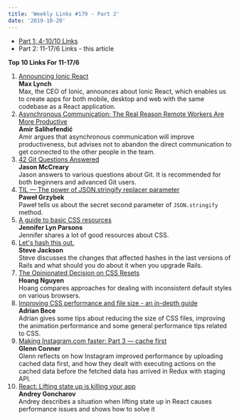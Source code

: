 ```yaml
---
title: 'Weekly Links #179 - Part 2'
date: '2019-10-20'
---
```


- [Part 1: 4-10/10 Links](https://yearn2learn.netlify.com/weekly-links/2019-10-19/)
- Part 2: 11-17/6 Links - this article

**Top 10 Links For 11-17/6**

1. [Announcing Ionic React](https://ionicframework.com/blog/announcing-ionic-react/)  
   **Max Lynch**  
   Max, the CEO of Ionic, announces about Ionic React, which enables us to create apps for both mobile, desktop and web with the same codebase as a React application.
2. [Asynchronous Communication: The Real Reason Remote Workers Are More Productive](https://doist.com/blog/asynchronous-communication/)  
   **Amir Salihefendić**  
   Amir argues that asynchronous communication will improve productiveness, but advises not to abandon the direct communication to get connected to the other people in the team.
3. [42 Git Questions Answered](https://dev.to/gonedark/42-git-questions-answered-3npa)  
   **Jason McCreary**  
   Jason answers to various questions about Git. It is recommended for both beginners and advanced Git users.
4. [TIL — The power of JSON.stringify replacer parameter](https://pawelgrzybek.com/til-the-power-of-json-stringify-replacer-parameter/)  
   **Paweł Grzybek**  
   Paweł tells us about the secret second parameter of `JSON.stringify` method.
5. [A guide to basic CSS resources](https://dev.to/jenniferlynparsons/a-guide-to-basic-css-resources-13nm)  
   **Jennifer Lyn Parsons**  
   Jennifer shares a lot of good resources about CSS.
6. [Let's hash this out.](http://blog.testdouble.com/posts/2019-10-15-lets-hash-this-out.html)  
   **Steve Jackson**  
   Steve discusses the changes that affected hashes in the last versions of Rails and what should you do about it when you upgrade Rails.
7. [The Opinionated Decision on CSS Resets](https://hoangbkit.com/css-resets)  
   **Hoang Nguyen**  
   Hoang compares approaches for dealing with inconsistent default styles on various browsers.
8. [Improving CSS performance and file size - an in-depth guide](https://dev.to/prototyp/improving-css-performance-and-file-size-an-in-depth-guide-4mb5)  
   **Adrian Bece**  
   Adrian gives some tips about reducing the size of CSS files, improving the animation performance and some general performance tips related to CSS.
9. [Making Instagram.com faster: Part 3 — cache first](https://instagram-engineering.com/making-instagram-com-faster-part-3-cache-first-6f3f130b9669)  
   **Glenn Conner**  
   Glenn reflects on how Instagram improved performance by uploading cached data first, and how they dealt with executing actions on the cached data before the fetched data has arrived in Redux with staging API.
10. [React: Lifting state up is killing your app](https://itnext.io/react-lifting-state-up-is-killing-your-app-3ad6f0e1213d)  
    **Andrey Goncharov**  
    Andrey describes a situation when lifting state up in React causes performance issues and shows how to solve it
